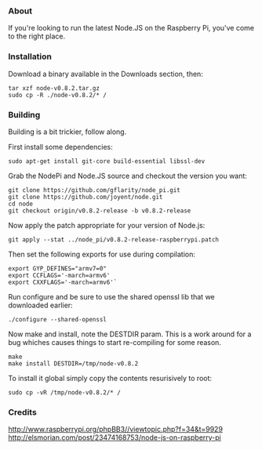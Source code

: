 ### About

If you're looking to run the latest Node.JS on the Raspberry Pi, you've come to the right place.  


### Installation

Download a binary available in the Downloads section, then:

```
tar xzf node-v0.8.2.tar.gz
sudo cp -R ./node-v0.8.2/* /
```

### Building 

Building is a bit trickier, follow along.

First install some dependencies:

```
sudo apt-get install git-core build-essential libssl-dev
```


Grab the NodePi and Node.JS source and checkout the version you want:


```
git clone https://github.com/gflarity/node_pi.git
git clone https://github.com/joyent/node.git
cd node
git checkout origin/v0.8.2-release -b v0.8.2-release
```


Now apply the patch appropriate for your version of Node.js:

```
git apply --stat ../node_pi/v0.8.2-release-raspberrypi.patch
```

Then set the following exports for use during compilation:

```
export GYP_DEFINES="armv7=0"
export CCFLAGS='-march=armv6'
export CXXFLAGS='-march=armv6'`
```

Run configure and be sure to use the shared openssl lib that we downloaded earlier:

```
./configure --shared-openssl
```

Now make and install, note the DESTDIR param. This is a work around for a bug whiches causes things to start re-compiling for some reason.


```
make
make install DESTDIR=/tmp/node-v0.8.2
```

To install it global simply copy the contents resurisively to root:

```
sudo cp -vR /tmp/node-v0.8.2/* /
```


### Credits

http://www.raspberrypi.org/phpBB3//viewtopic.php?f=34&t=9929
http://elsmorian.com/post/23474168753/node-js-on-raspberry-pi
